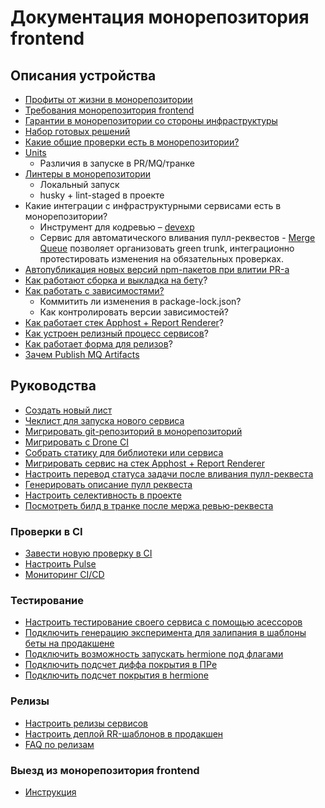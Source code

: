 # Документация монорепозитория frontend

## Описания устройства

- [Профиты от жизни в монорепозитории](./faq/profits.md)
- [Требования монорепозитория frontend](./faq/requirements.md)
- [Гарантии в монорепозитории со стороны инфраструктуры](./faq/sla.md)
- [Набор готовых решений](./faq/solutions.md)
- [Какие общие проверки есть в монорепозитории?](./faq/checks.md)
- [Units](./faq/units.md)
  - Различия в запуске в PR/MQ/транке
- [Линтеры в монорепозитории](./faq/linters.md)
  - Локальный запуск
  - husky + lint-staged в проекте
- Какие интеграции с инфраструктурными сервисами есть в монорепозитории?
    - Инструмент для кодревью – [devexp](https://github.yandex-team.ru/devexp/devexp)
    - Сервис для автоматического вливания пулл-реквестов - [Merge Queue](https://github.yandex-team.ru/search-interfaces/microservices/tree/master/services/merge-queue) позволяет организовать green trunk, интеграционно протестировать изменения на обязательных проверках.
- [Автопубликация новых версий npm-пакетов при влитии PR-а](./faq/packages-autopublish.md)
- [Как работают сборка и выкладка на бету](./faq/prepare-beta.md)?
- [Как работать с зависимостями?](./faq/dependencies.md)
    - Коммитить ли изменения в package-lock.json?
    - Как контролировать версии зависимостей?
- [Как работает стек Apphost + Report Renderer](./faq/introduction-to-apphost-and-rr.md)?
- [Как устроен релизный процесс сервисов](./faq/release-workflow.md)?
- [Как работает форма для релизов](./faq/release-form.md)?
- [Зачем Publish MQ Artifacts](./faq/publish-mq-artifacts.md)

## Руководства

- [Cоздать новый лист](./how-to/create-new-leaf.md)
- [Чеклист для запуска нового сервиса](./how-to/check-list.md)
- [Мигрировать git-репозиторий в монорепозиторий](./how-to/import/from-git.md)
- [Мигрировать с Drone CI](./how-to/migrate/from-drone.md)
- [Собрать статику для библиотеки или сервиса](./how-to/static.md)
- [Мигрировать сервис на стек Apphost + Report Renderer](./how-to/migrate-to-apphost-and-rr.md)
- [Настроить перевод статуса задачи после вливания пулл-реквеста](./how-to/change-ticket-status.md)
- [Генерировать описание пулл реквеста](./how-to/generate-pr-description.md)
- [Настроить селективность в проекте](./how-to/selectivity.md)
- [Посмотреть билд в транке после мержа ревью-реквеста](./how-to/find-trunk-build.md)

### Проверки в CI

- [Завести новую проверку в CI](./how-to/checks-introduction.md)
- [Настроить Pulse](./how-to/setup-pulse.md)
- [Мониторинг CI/CD](https://doc.yandex-team.ru/si-infra/deprecated-ci-monitoring.html)

### Тестирование

- [Настроить тестирование своего сервиса с помощью асессоров](./how-to/crowdtesting-from-pr.md)
- [Подключить генерацию эксперимента для залипания в шаблоны беты на продакшене](./how-to/experiment-sticky.md)
- [Подключить возможность запускать hermione под флагами](./how-to/hermione-exp-flags.md)
- [Подключить подсчет диффа покрытия в ПРе](./how-to/coverage/unit.md)
- [Подключить подсчет покрытия в hermione](./how-to/coverage/hermione.md)

### Релизы

- [Настроить релизы сервисов](./how-to/setup-releases.md)
- [Настроить деплой RR-шаблонов в продакшен](./how-to/deploy-rr-templates-to-production.md)
- [FAQ по релизам](./faq/release.md)

### Выезд из монорепозитория frontend
- [Инструкция](https://wiki.yandex-team.ru/search-interfaces/infra/arcadia/leave-monorepo/diy/)
